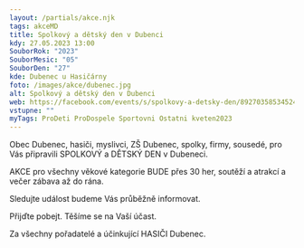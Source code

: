 ```yaml
---
layout: /partials/akce.njk
tags: akceMD
title: Spolkový a dětský den v Dubenci
kdy: 27.05.2023 13:00
SouborRok: "2023"
SouborMesic: "05"
SouborDen: "27"
kde: Dubenec u Hasičárny
foto: /images/akce/dubenec.jpg
alt: Spolkový a dětský den v Dubenci
web: https://facebook.com/events/s/spolkovy-a-detsky-den/892703585345241/
vstupne: ""
myTags: ProDeti ProDospele Sportovni Ostatni kveten2023
---
```

Obec Dubenec, hasiči, myslivci, ZŠ Dubenec, spolky, firmy, sousedé, pro Vás připravili SPOLKOVÝ a DĚTSKÝ DEN v Dubeneci.

AKCE pro všechny věkové kategorie BUDE přes 30 her, soutěží a atrakcí a večer zábava až do rána.

[](<>)Sledujte událost budeme Vás průběžně informovat.

Přijďte pobejt. Těšíme se na Vaší účast.

Za všechny pořadatelé a účinkující HASIČI Dubenec.